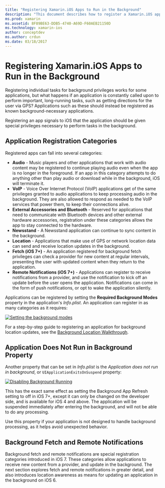 ```yaml
---
title: "Registering Xamarin.iOS Apps to Run in the Background"
description: "This document describes how to register a Xamarin.iOS application to run in the background. It discusses Audio apps, VoIP apps, external accessories and bluetooth, and more."
ms.prod: xamarin
ms.assetid: 8F89BE63-DDB5-4740-A69D-F60AEB21150D
ms.technology: xamarin-ios
author: conceptdev
ms.author: crdun
ms.date: 03/18/2017
---
```


# Registering Xamarin.iOS Apps to Run in the Background

Registering individual tasks for background privileges works for some applications, but what happens if an application is constantly called upon to perform important, long-running tasks, such as getting directions for the user via GPS? Applications such as these should instead be registered as known background-necessary applications.

Registering an app signals to iOS that the application should be given special privileges necessary to perform tasks in the background.

## Application Registration Categories

Registered apps can fall into several categories:

- **Audio** - Music players and other applications that work with audio content may be registered to continue playing audio even when the app is no longer in the foreground. If an app in this category attempts to do anything other than play audio or download while in the background, iOS will terminate it.
- **VoIP** - Voice Over Internet Protocol (VoIP) applications get of the same privileges granted to audio applications to keep processing audio in the background. They are also allowed to respond as needed to the VoIP services that power them, to keep their connections alive.
- **External Accessories and Bluetooth** - Reserved for applications that need to communicate with Bluetooth devices and other external hardware accessories, registration under these categories allows the app to stay connected to the hardware.
- **Newsstand** - A Newsstand application can continue to sync content in the background.
- **Location** - Applications that make use of GPS or network location data can send and receive location updates in the background.
- **Fetch (iOS 7+)** - An application registered for background fetch privileges can check a provider for new content at regular intervals, presenting the user with updated content when they return to the application.
- **Remote Notifications (iOS 7+)** - Applications can register to receive notifications from a provider, and use the notification to kick off an update before the user opens the application. Notifications can come in the form of push notifications, or opt to wake the application silently.

Applications can be registered by setting the **Required Background Modes** property in the application's *Info.plist*. An application can register in as many categories as it requires:

 [![Setting the background modes](registering-applications-to-run-in-background-images/bgmodes.png)](registering-applications-to-run-in-background-images/bgmodes.png#lightbox)

For a step-by-step guide to registering an application for background location updates, see the [Background Location Walkthrough](~/ios/app-fundamentals/backgrounding/ios-backgrounding-walkthroughs/location-walkthrough.md).

## Application Does Not Run in Background Property

Another property that can be set in *Info.plist* is the *Application does not run in background*, or `UIApplicationExitsOnSuspend` property:

 [![Disabling Background Running](registering-applications-to-run-in-background-images/plist.png)](registering-applications-to-run-in-background-images/plist.png#lightbox)

This has the exact same effect as setting the Background App Refresh setting to off in iOS 7+, except it can only be changed on the developer side, and is available for iOS 4 and above. The application will be suspended immediately after entering the background, and will not be able to do any processing.

Use this property if your application is not designed to handle background processing, as it helps avoid unexpected behavior.

## Background Fetch and Remote Notifications

Background fetch and remote notifications are special registration categories introduced in iOS 7. These categories allow applications to receive new content from a provider, and update in the background. The next section explores fetch and remote notifications in greater detail, and also introduces location awareness as means for updating an application in the background on iOS 6.
